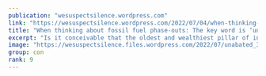 ```yaml
---
publication: "wesuspectsilence.wordpress.com"
link: "https://wesuspectsilence.wordpress.com/2022/07/04/when-thinking-about-fossil-fuel-phase-outs-the-key-word-is-unabated/"
title: "When thinking about fossil fuel phase-outs: The key word is ‘unabated’"
excerpt: "Is it conceivable that the oldest and wealthiest pillar of industrial globalist power could contrive to use philanthropy and every other covert means available to shape and compromise the resistanc…"
image: "https://wesuspectsilence.files.wordpress.com/2022/07/unabated_3.jpg"
group: con
rank: 9
---
```

